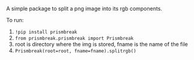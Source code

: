 A simple package to split a png image into its rgb components.

To run:

1. `!pip install prismbreak`
2. `from prismbreak.prismbreak import Prismbreak`
3. root is directory where the img is stored, fname is the name of the file
4. `Prismbreak(root=root, fname=fname).splitrgb()`
